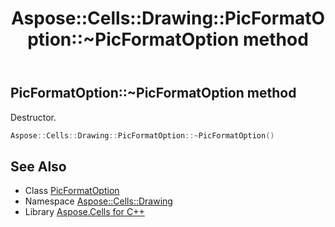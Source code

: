 ﻿---
title: Aspose::Cells::Drawing::PicFormatOption::~PicFormatOption method
linktitle: ~PicFormatOption
second_title: Aspose.Cells for C++ API Reference
description: 'Aspose::Cells::Drawing::PicFormatOption::~PicFormatOption method. Destructor in C++.'
type: docs
weight: 200
url: /cpp/aspose.cells.drawing/picformatoption/~picformatoption/
---
## PicFormatOption::~PicFormatOption method


Destructor.

```cpp
Aspose::Cells::Drawing::PicFormatOption::~PicFormatOption()
```

## See Also

* Class [PicFormatOption](../)
* Namespace [Aspose::Cells::Drawing](../../)
* Library [Aspose.Cells for C++](../../../)
